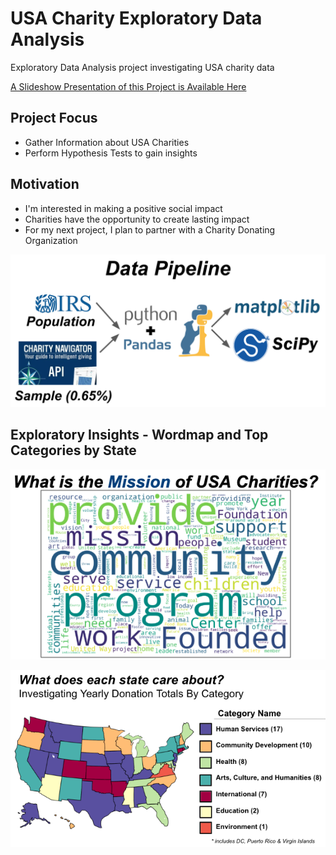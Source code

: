 # USA Charity Exploratory Data Analysis
Exploratory Data Analysis project investigating USA charity data

[A Slideshow Presentation of this Project is Available Here](https://docs.google.com/presentation/d/1fC8eIchbvQmftJSOCORGc7lxn1mhAFAN3U4ByL6KB78/edit#slide=id.g6006c310b7_0_140)

## Project Focus
  * Gather Information about USA Charities
  * Perform Hypothesis Tests to gain insights

## Motivation
  * I'm interested in making a positive social impact
  * Charities have the opportunity to create lasting impact
  * For my next project, I plan to partner with a Charity Donating Organization

<p align="center">
  <img src="IMG/Data_Pipeline.png">
</p>

## Exploratory Insights - Wordmap and Top Categories by State

<p align="center">
  <img src="IMG/Mission_Wordmap.png">
</p>


<p align="center">
  <img src="IMG/State_Categories.png">
</p>

